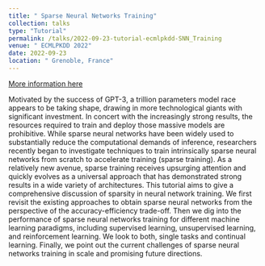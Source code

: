 ```yaml
---
title: " Sparse Neural Networks Training"
collection: talks
type: "Tutorial"
permalink: /talks/2022-09-23-tutorial-ecmlpkdd-SNN_Training
venue: " ECMLPKDD 2022"
date: 2022-09-23
location: " Grenoble, France"
---
```


[More information here]([http://exampleurl.com](https://sites.google.com/view/ecmlpkdd2022--sparse-training/home))

Motivated by the success of GPT-3, a trillion parameters model race appears to be taking shape, drawing in more technological giants with significant investment. In concert with the increasingly strong results, the resources required to train and deploy those massive models are prohibitive. While sparse neural networks have been widely used to substantially reduce the computational demands of inference, researchers recently began to investigate techniques to train intrinsically sparse neural networks from scratch to accelerate training (sparse training). As a relatively new avenue, sparse training receives upsurging attention and quickly evolves as a universal approach that has demonstrated strong results in a wide variety of architectures. This tutorial aims to give a comprehensive discussion of sparsity in neural network training. We first revisit the existing approaches to obtain sparse neural networks from the perspective of the accuracy-efficiency trade-off. Then we dig into the performance of sparse neural networks training for different machine learning paradigms, including supervised learning, unsupervised learning, and reinforcement learning. We look to both, single tasks and continual learning. Finally, we point out the current challenges of sparse neural networks training in scale and promising future directions.
